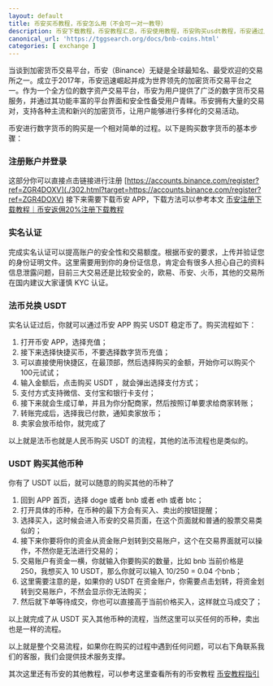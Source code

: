 ```yaml
---
layout: default
title: 币安买币教程，币安怎么用（不会可一对一教导）
description: 币安下载教程，币安教程汇总，币安使用教程，币安购买usdt教程，币安通过人民币可以轻松的购买其他币种，例如币安购买 Doge、ETH、BTC等，这里会涉及币安购买USDT教程，这部分需要有一个详细的教程指引，不然很容易入坑。有了基础的 USDT 以后，买其他币种就比较简单了。
canonical_url: 'https://tggsearch.org/docs/bnb-coins.html'
categories: [ exchange ]
---
```

当谈到加密货币交易平台，币安（Binance）无疑是全球最知名、最受欢迎的交易所之一。成立于2017年，币安迅速崛起并成为世界领先的加密货币交易平台之一。作为一个全方位的数字资产交易平台，币安为用户提供了广泛的数字货币交易服务，并通过其功能丰富的平台界面和安全性备受用户青睐。币安拥有大量的交易对，支持各种主流和新兴的加密货币，让用户能够进行多样化的交易活动。

币安进行数字货币的购买是一个相对简单的过程。以下是购买数字货币的基本步骤：

### 注册账户并登录
这部分你可以直接点击链接进行注册 [https://accounts.binance.com/register?ref=ZGR4DOXV](./302.html?target=https://accounts.binance.com/register?ref=ZGR4DOXV) 
接下来需要下载币安 APP，下载方法可以参考本文 [币安注册下载教程｜币安返佣20%注册下载教程](./bnb-buy-coins.html)

### 实名认证
完成实名认证可以提高账户的安全性和交易额度。根据币安的要求，上传并验证您的身份证明文件。这里需要用到你的身份证信息，肯定会有很多人担心自己的资料信息泄露问题，目前三大交易还是比较安全的，欧易、币安、火币，其他的交易所在国内建议大家谨慎 KYC 认证。

### 法币兑换 USDT
实名认证过后，你就可以通过币安 APP 购买 USDT 稳定币了。购买流程如下：

1. 打开币安 APP，选择充值；
2. 接下来选择快捷买币，不要选择数字货币充值；
3. 可以直接使用快捷区，在最顶部，然后选择购买的金额，开始你可以购买个100元试试；
4. 输入金额后，点击购买 USDT ，就会弹出选择支付方式；
5. 支付方式支持微信、支付宝和银行卡支付；
6. 接下来就会生成订单，并且为你分配商家，然后按照订单要求给商家转账；
7. 转账完成后，选择我已付款，通知卖家放币；
8. 卖家会放币给你，就完成了

以上就是法币也就是人民币购买 USDT 的流程，其他的法币流程也是类似的。

### USDT 购买其他币种
你有了 USDT 以后，就可以随意的购买其他的币种了

1. 回到 APP 首页，选择 doge 或者 bnb 或者 eth 或者 btc；
2. 打开具体的币种，在币种的最下方会有买入、卖出的按钮提醒；
3. 选择买入，这时候会进入币安的交易页面，在这个页面就和普通的股票交易类似的；
4. 接下来你要将你的资金从资金账户划转到交易账户，这个在交易界面就可以操作，不然你是无法进行交易的；
5. 交易账户有资金一横，你就输入你要购买的数量，比如 bnb 当前价格是 250，我想买入 10 USDT，那么你就可以输入 10/250 = 0.04 个bnb；
6. 这里需要注意的是，如果你的 USDT 在资金账户，你需要点击划转，将资金划转到交易账户，不然会显示你无法购买；
7. 然后就下单等待成交，你也可以直接高于当前价格买入，这样就立马成交了；

以上就完成了从 USDT 买入其他币种的流程，当然这里可以买任何的币种，卖出也是一样的流程。

以上就是整个交易流程，如果你在购买的过程中遇到任何问题，可以右下角联系我们的客服，我们会提供技术服务支撑。

其次这里还有币安的其他教程，可以参考这里查看所有的币安教程 [币安教程指引](./302.html?target=https://www.binance.com/zh-CN/support/faq/%E7%94%A8%E6%88%B7%E6%95%99%E7%A8%8B?c=94&navId=94)